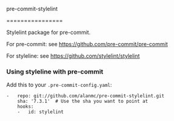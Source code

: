 pre-commit-stylelint

================

Stylelint package for pre-commit.

For pre-commit: see https://github.com/pre-commit/pre-commit

For styleline: see https://github.com/stylelint/stylelint


### Using styleline with pre-commit

Add this to your `.pre-commit-config.yaml`:

    -   repo: git://github.com/alanmc/pre-commit-stylelint.git
        sha: '7.3.1'  # Use the sha you want to point at
        hooks:
        -   id: stylelint
